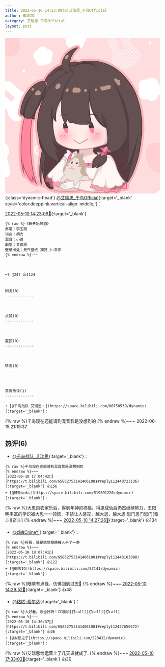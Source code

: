 ```yaml
---
title: 2022-05-10 14:23:09(0)艾瑞思_千鸟Official
author: 御坂IO
category: 艾瑞思_千鸟Official
layout: post
---
```


![img](/images/7e08840c56f251de28bdf766b647bd5fe9a5d50a.jpg){:class='dynamic-head'}
[@艾瑞思_千鸟Official](https://space.bilibili.com/1090010845/dynamic){:target='_blank' style='color:deeppink;vertical-align: middle;'}：

[2022-05-10 14:23:09🔗](https://t.bilibili.com/658527531414061081){:target='_blank'}

~~~
{% raw %}《新贵妃醉酒》
原唱：李玉刚
词曲：胡力
混音：小透
翻唱：艾瑞思
壁纸出处：元气壁纸 獨特_┾→乖乖
{% endraw %}~~~



↪️7 💬247 👍1124


回复(0)
-------------



点赞(0)
-------------



置顶(0)
-------------



转发(0)
-------------



首页热评(1)
-------------

+ [@千鸟战队_艾瑞思：](https://space.bilibili.com/80750539/dynamic){:target='_blank'}：
~~~
{% raw %}千鸟现在还能请到混音我是没想到的
{% endraw %}~~~
2022-06-15 21:19:37


热评(6)
-------------

+ [@千鸟战队_艾瑞思](https://space.bilibili.com/80750539/dynamic){:target='_blank'}：
~~~
{% raw %}千鸟现在还能请到混音我是没想到的
{% endraw %}~~~
[2022-05-10 17:04:42🔗](https://t.bilibili.com/658527531414061081#reply112440723136){:target='_blank'} 👍156
+ [@晴明waki](https://space.bilibili.com/519691220/dynamic){:target='_blank'}：
~~~
{% raw %}大思自农家乐后，得到年神的祝福，得道成仙后仍然继续努力，王阳明丰富的学识被大思一一领悟，不禁让人感叹，越大思，越大思
思门思门思门[奋斗][奋斗]
{% endraw %}~~~
[2022-05-10 14:27:26🔗](https://t.bilibili.com/658527531414061081#reply112427338304){:target='_blank'} 👍134
+ [@zi魄CnineYi](https://space.bilibili.com/30522403/dynamic){:target='_blank'}：
~~~
{% raw %}好看，就是感觉眼睛被人干了一拳
{% endraw %}~~~
[2022-05-10 18:07:41🔗](https://t.bilibili.com/658527531414061081#reply112448103888){:target='_blank'} 👍122
+ [@御坂IO](https://space.bilibili.com/37141/dynamic){:target='_blank'}：
~~~
{% raw %}眼睛有点怪，仿佛回到过去🤔
{% endraw %}~~~
[2022-05-10 14:29:52🔗](https://t.bilibili.com/658527531414061081#reply112427483184){:target='_blank'} 👍48
+ [@粘糕-希尔达](https://space.bilibili.com/174003280/dynamic){:target='_blank'}：
~~~
{% raw %}人好看，歌也好听！CC嘎油[打call][打call][打call]
{% endraw %}~~~
[2022-05-10 14:30:37🔗](https://t.bilibili.com/658527531414061081#reply112427650672){:target='_blank'} 👍36
+ [@太阳之子](https://space.bilibili.com/228412/dynamic){:target='_blank'}：
~~~
{% raw %}艾瑞思给运营上了几天课就成了.
{% endraw %}~~~
[2022-05-10 17:33:03🔗](https://t.bilibili.com/658527531414061081#reply112443842192){:target='_blank'} 👍30


